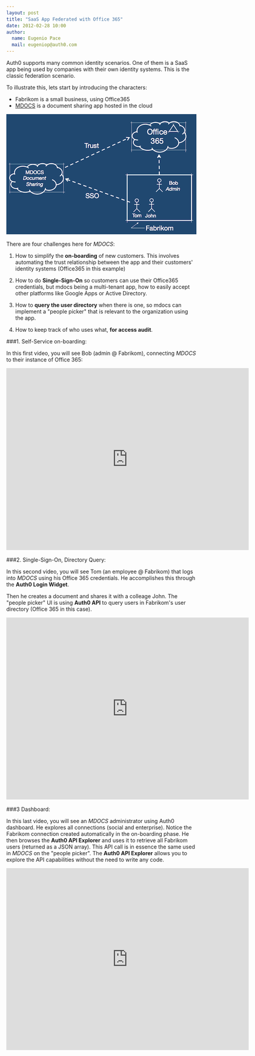 ```yaml
---
layout: post
title: "SaaS App Federated with Office 365"
date: 2012-02-28 10:00
author: 
  name: Eugenio Pace
  mail: eugeniop@auth0.com
---
```


Auth0 supports many common identity scenarios. One of them is a SaaS app being used by companies with their own identity systems. This is the classic federation scenario.

To illustrate this, lets start by introducing the characters:

- Fabrikom is a small business, using Office365
- [MDOCS](http://mdocs.io) is a document sharing app hosted in the cloud

![](/img/auth0-mdocs-0365.png)

There are four challenges here for _MDOCS_:

1. How to simplify the __on-boarding__ of new customers. This involves automating the trust relationship between the app and their customers' identity systems (Office365 in this example)

2. How to do __Single-Sign-On__ so customers can use their Office365 credentials, but mdocs being a multi-tenant app, how to easily accept other platforms like Google Apps or Active Directory.

3. How to __query the user directory__ when there is one, so mdocs can implement a "people picker" that is relevant to the organization using the app.

4. How to keep track of who uses what, __for access audit__.  

###1. Self-Service on-boarding:

In this first video, you will see Bob (admin @ Fabrikom), connecting _MDOCS_ to their instance of Office 365:

<iframe width="640" height="480" src="http://www.youtube.com/embed/1_xsBw0qTA8?rel=0" frameborder="0" allowfullscreen></iframe>

###2. Single-Sign-On, Directory Query:

In this second video, you will see Tom (an employee @ Fabrikom) that logs into _MDOCS_ using his Office 365 credentials. He accomplishes this through the __Auth0 Login Widget__.

Then he creates a document and shares it with a colleage John. The "people picker" UI is using __Auth0 API__ to query users in Fabrikom's user directory (Office 365 in this case).

<iframe width="640" height="480" src="http://www.youtube.com/embed/VEtQJMdNfwM?rel=0" frameborder="0" allowfullscreen></iframe>

###3 Dashboard:

In this last video, you will see an _MDOCS_ administrator using Auth0 dashboard. He explores all connections (social and enterprise). Notice the Fabrikom connection created automatically in the on-boarding phase. He then browses the __Auth0 API Explorer__ and uses it to retrieve all Fabrikom users (returned as a JSON array). This API call is in essence the same used in _MDOCS_ on the "people picker". The __Auth0 API Explorer__ allows you to explore the API capabilities without the need to write any code.

<iframe width="640" height="480" src="http://www.youtube.com/embed/7UbtRhumX5s?rel=0" frameborder="0" allowfullscreen></iframe>

